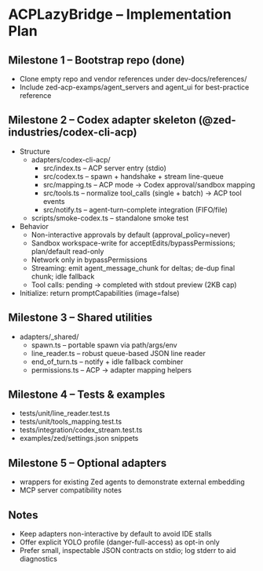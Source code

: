 # ACPLazyBridge – Implementation Plan

## Milestone 1 – Bootstrap repo (done)

- Clone empty repo and vendor references under dev-docs/references/
- Include zed-acp-examps/agent_servers and agent_ui for best-practice reference

## Milestone 2 – Codex adapter skeleton (@zed-industries/codex-cli-acp)

- Structure
    - adapters/codex-cli-acp/
        - src/index.ts – ACP server entry (stdio)
        - src/codex.ts – spawn + handshake + stream line-queue
        - src/mapping.ts – ACP mode → Codex approval/sandbox mapping
        - src/tools.ts – normalize tool_calls (single + batch) → ACP tool events
        - src/notify.ts – agent-turn-complete integration (FIFO/file)
    - scripts/smoke-codex.ts – standalone smoke test
- Behavior
    - Non-interactive approvals by default (approval_policy=never)
    - Sandbox workspace-write for acceptEdits/bypassPermissions; plan/default read-only
    - Network only in bypassPermissions
    - Streaming: emit agent_message_chunk for deltas; de-dup final chunk; idle fallback
    - Tool calls: pending → completed with stdout preview (2KB cap)
- Initialize: return promptCapabilities (image=false)

## Milestone 3 – Shared utilities

- adapters/_shared/
    - spawn.ts – portable spawn via path/args/env
    - line_reader.ts – robust queue-based JSON line reader
    - end_of_turn.ts – notify + idle fallback combiner
    - permissions.ts – ACP → adapter mapping helpers

## Milestone 4 – Tests & examples

- tests/unit/line_reader.test.ts
- tests/unit/tools_mapping.test.ts
- tests/integration/codex_stream.test.ts
- examples/zed/settings.json snippets

## Milestone 5 – Optional adapters

- wrappers for existing Zed agents to demonstrate external embedding
- MCP server compatibility notes

## Notes

- Keep adapters non-interactive by default to avoid IDE stalls
- Offer explicit YOLO profile (danger-full-access) as opt-in only
- Prefer small, inspectable JSON contracts on stdio; log stderr to aid diagnostics
